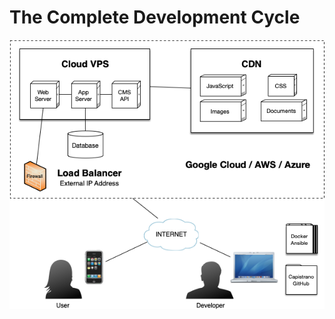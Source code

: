 # The Complete Development Cycle

![Development Lifecycle Diagram](img/semaphore-development-lifecycle.png)

